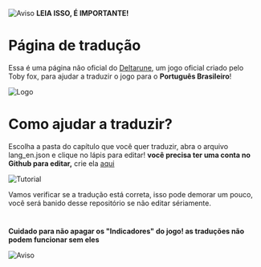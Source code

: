 ![Aviso](https://cdn1.iconfinder.com/data/icons/CrystalClear/32x32/actions/messagebox_warning.png) **LEIA ISSO, É IMPORTANTE!**

# Página de tradução
Essa é uma página não oficial do [Deltarune](http://deltarune.com/), um jogo oficial criado pelo Toby fox, para ajudar a traduzir o jogo para o **Português Brasileiro**!

![Logo](https://i.imgur.com/Y7ym2mk.png)

# Como ajudar a traduzir?
Escolha a pasta do capítulo que você quer traduzir, abra o arquivo lang_en.json e clique no lápis para editar! **você precisa ter uma conta no Github para editar,** crie ela [aqui](https://github.com/join)

![Tutorial](https://i.imgur.com/xf67rDv.png)

Vamos verificar se a tradução está correta, isso pode demorar um pouco, você será banido desse repositório se não editar sériamente.
#
**Cuidado para não apagar os "Indicadores" do jogo! as traduções não podem funcionar sem eles**

![Aviso](https://i.imgur.com/CUZkfv8.png)
